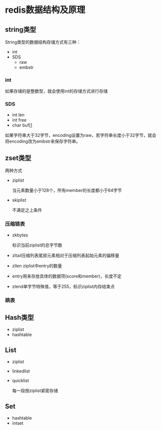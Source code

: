 # redis数据结构及原理

## string类型

String类型的数据结构存储方式有三种：

- int
- SDS
  - raw
  - embstr

### int

如果存储的是整数型，就会使用int的存储方式进行存储

### SDS

- int len
- int free
- char buf[]

如果字符串大于32字节，encoding设置为raw，若字符串长度小于32字节，就会将encoding改为embstr来保存字符串。

## zset类型

两种方式

- ziplist

  当元素数量小于128个，所有member的长度都小于64字节

- skiplist

  不满足之上条件

### 压缩链表

- zkbytes

  标识当前ziplist的总字节数

- zltail压缩列表尾部元素相对于压缩列表起始元素的偏移量

- zllen ziplist中entry的数量

- entry用来存放具体的数据项(score和member)，长度不定

- zlend单字节特殊值，等于255，标识ziplist内存结束点

### 跳表

## Hash类型

- ziplist
- hashtable

## List

- ziplist

- linkedlist

- quicklist

  每一段按ziplist紧密存储

## Set

- hashtable
- intset